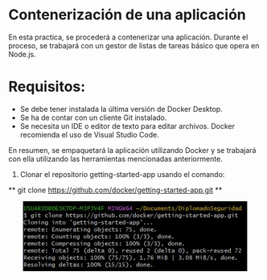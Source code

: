 # Contenerización de una aplicación
En esta practica, se procederá a contenerizar una aplicación. Durante el proceso, se trabajará con un gestor de listas de tareas básico que opera en Node.js.

# Requisitos:

* Se debe tener instalada la última versión de Docker Desktop.
* Se ha de contar con un cliente Git instalado.
* Se necesita un IDE o editor de texto para editar archivos. Docker recomienda el uso de Visual Studio Code.
  
En resumen, se empaquetará la aplicación utilizando Docker y se trabajará con ella utilizando las herramientas mencionadas anteriormente.

1) Clonar el repositorio getting-started-app usando el comando:
   
** git clone https://github.com/docker/getting-started-app.git **
<p align="center">
  <img src="Imagenes/1.jpg" alt="Imagen 1">
</p>












